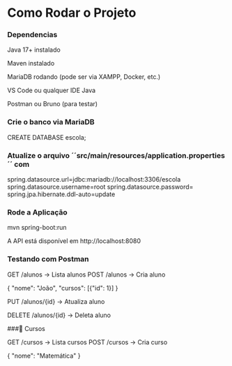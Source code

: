 # Como Rodar o Projeto
### Dependencias

Java 17+ instalado

Maven instalado

MariaDB rodando (pode ser via XAMPP, Docker, etc.)

VS Code ou qualquer IDE Java

Postman ou Bruno (para testar)

### Crie o banco via MariaDB

CREATE DATABASE escola;

### Atualize o arquivo ´´src/main/resources/application.properties´´ com

spring.datasource.url=jdbc:mariadb://localhost:3306/escola
spring.datasource.username=root
spring.datasource.password=
spring.jpa.hibernate.ddl-auto=update

### Rode a Aplicação

mvn spring-boot:run

A API está disponível em http://localhost:8080

### Testando com Postman

GET /alunos → Lista alunos
POST /alunos → Cria aluno

{
  "nome": "João",
  "cursos": [{"id": 1}]
}

PUT /alunos/{id} → Atualiza aluno

DELETE /alunos/{id} → Deleta aluno

###🔹 Cursos

GET /cursos → Lista cursos
POST /cursos → Cria curso

{
  "nome": "Matemática"
}
